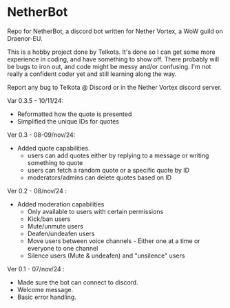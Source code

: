 # NetherBot
 Repo for NetherBot, a discord bot written for Nether Vortex, a WoW guild on Draenor-EU.

 This is a hobby project done by Telkota.
 It's done so I can get some more experience in coding, and have something to show off.
 There probably will be bugs to iron out, and code might be messy and/or confusing.
 I'm not really a confident coder yet and still learning along the way.

 Report any bug to Telkota @ Discord or in the Nether Vortex discord server.

Var 0.3.5 - 10/11/24:
- Reformatted how the quote is presented
- Simplified the unique IDs for quotes

Ver 0.3 - 08-09/nov/24:
- Added quote capabilities.
    - users can add quotes either by replying to a message or writing something to quote
    - users can fetch a random quote or a specific quote by ID
    - moderators/admins can delete quotes based on ID

Ver 0.2 - 08/nov/24 :
- Added moderation capabilities
    - Only available to users with certain permissions
    - Kick/ban users
    - Mute/unmute users
    - Deafen/undeafen users
    - Move users between voice channels - Either one at a time or everyone to one channel
    - Silence users (Mute & undeafen) and "unsilence" users

 Ver 0.1 - 07/nov/24 :
 - Made sure the bot can connect to discord. 
 - Welcome message.
 - Basic error handling.